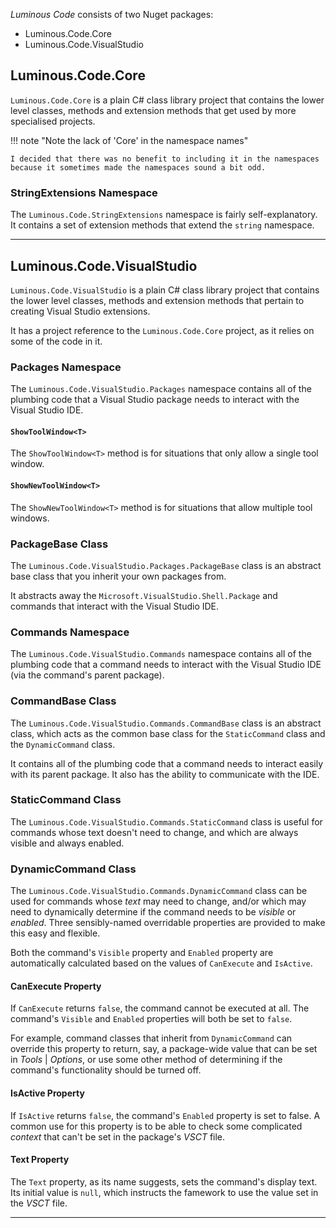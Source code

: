 *Luminous Code* consists of two Nuget packages:

- Luminous.Code.Core
- Luminous.Code.VisualStudio

## Luminous.Code.Core

`Luminous.Code.Core` is a plain C# class library project that contains the lower level classes, methods and extension methods that get used by more 
specialised projects.

!!! note "Note the lack of 'Core' in the namespace names"

    I decided that there was no benefit to including it in the namespaces because it sometimes made the namespaces sound a bit odd.

### StringExtensions Namespace

The `Luminous.Code.StringExtensions` namespace is fairly self-explanatory.
It contains a set of extension methods that extend the `string` namespace.

---
## Luminous.Code.VisualStudio

`Luminous.Code.VisualStudio` is a plain C# class library project that contains the lower level classes, methods and extension methods that pertain to creating
Visual Studio extensions.

It has a project reference to the `Luminous.Code.Core` project, as it relies on some of the code in it.

### Packages Namespace

The `Luminous.Code.VisualStudio.Packages` namespace contains all of the plumbing code that
a Visual Studio package needs to interact with the Visual Studio IDE.

#### `ShowToolWindow<T>`

The `ShowToolWindow<T>` method is for situations that only allow a single tool window.

#### `ShowNewToolWindow<T>`

The `ShowNewToolWindow<T>` method is for situations that allow multiple tool windows.

### PackageBase Class

The `Luminous.Code.VisualStudio.Packages.PackageBase` class is an abstract base class that you inherit your own
packages from.

It abstracts away the `Microsoft.VisualStudio.Shell.Package` and commands that interact with the Visual Studio IDE.

### Commands Namespace

The `Luminous.Code.VisualStudio.Commands` namespace contains all of the plumbing code that
a command needs to interact with the Visual Studio IDE (via the command's parent package).

### CommandBase Class

The `Luminous.Code.VisualStudio.Commands.CommandBase` class is an abstract class, which acts as the
common base class for the `StaticCommand` class and the `DynamicCommand` class.

It contains all of the plumbing code that a command needs to interact easily with
its parent package. It also has the ability to communicate with the IDE.

### StaticCommand Class

The `Luminous.Code.VisualStudio.Commands.StaticCommand` class is useful for commands whose text doesn't need to change,
and which are always visible and always enabled.

### DynamicCommand Class

The `Luminous.Code.VisualStudio.Commands.DynamicCommand` class can be used for commands whose *text* may need to change, and/or which may
need to dynamically determine if the command needs to be *visible* or *enabled*. 
Three sensibly-named overridable properties are provided to make this easy and flexible.

Both the command's `Visible` property and `Enabled` property are automatically calculated based on the values of
`CanExecute` and `IsActive`.

#### CanExecute Property

If `CanExecute` returns `false`, the command cannot be executed at all.
The command's `Visible` and `Enabled` properties will both be set to `false`.

For example, command classes that inherit from `DynamicCommand` can override this
property to return, say, a package-wide value that can be set in *Tools* | *Options*,
or use some other method of determining if the command's functionality should be turned
off.

#### IsActive Property

If `IsActive` returns `false`, the command's `Enabled` property is set to false.
A common use for this property is to be able to check some complicated *context*  that
can't be set in the package's *VSCT* file.

#### Text Property

The `Text` property, as its name suggests, sets the command's display text. Its initial value is `null`,
which instructs the famework to use the value set in the *VSCT* file.

---
